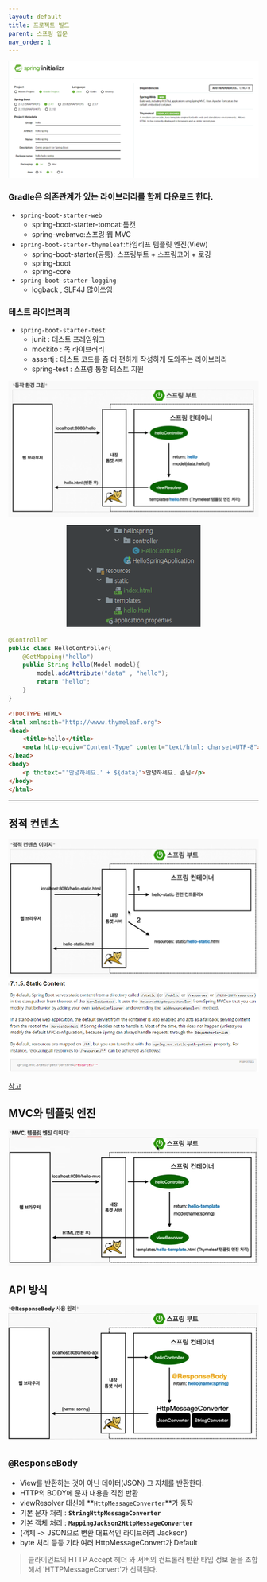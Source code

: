 ```yaml
---
layout: default
title: 프로젝트 빌드
parent: 스프링 입문
nav_order: 1
---
```


![](../../assets/images/spring-introduction/projectBuild/1.png)

### Gradle은 의존관계가 있는 라이브러리를 함께 다운로드 한다.
-   `spring-boot-starter-web`
    -   spring-boot-starter-tomcat:톰캣
    -   spring-webmvc:스프링 웹 MVC
-   `spring-boot-starter-thymeleaf`:타임리프 템플릿 엔진(View)
    -   spring-boot-starter(공통): 스프링부트 + 스프링코어 + 로깅
    -   spring-boot
    -   spring-core
-   `spring-boot-starter-logging`
    -   logback , SLF4J 많이쓰임
### 테스트 라이브러리
-   `spring-boot-starter-test`
    -   junit : 테스트 프레임워크
    -   mockito : 목 라이브러리
    -   assertj : 테스트 코드를 좀 더 편하게 작성하게 도와주는 라이브러리
    -   spring-test : 스프링 통합 테스트 지원


![](../../assets/images/spring-introduction/projectBuild/2.png)
<p align="center"><img src="../../assets/images/spring-introduction/projectBuild/3.png"></p>  

```java
@Controller
public class HelloController{
    @GetMapping("hello")
    public String hello(Model model){
        model.addAttribute("data" , "hello");
        return "hello";
    }
}
```

```html
<!DOCTYPE HTML>
<html xmlns:th="http://wwww.thymeleaf.org">
<head>
    <title>hello</title>
    <meta http-equiv="Content-Type" content="text/html; charset=UTF-8">
</head>
<body>
    <p th:text="'안녕하세요.' + ${data}">안녕하세요. 손님</p>
</body>
</html>
```
---
## 정적 컨텐츠
![](../../assets/images/spring-introduction/projectBuild/4.png)
![](../../assets/images/spring-introduction/projectBuild/5.png)

[참고](https://docs.spring.io/spring-boot/docs/2.3.7.RELEASE/reference/html/spring-boot-features.html#boot-features-spring-mvc-static-content)

## MVC와 템플릿 엔진
<p align="center"><img src="../../assets/images/spring-introduction/projectBuild/6.png"></p> 

## API 방식
<p align="center"><img src="../../assets/images/spring-introduction/projectBuild/7.png"></p> 


## **`@ResponseBody`**

-   View를 반환하는 것이 아닌 데이터(JSON) 그 자체를 반환한다.
-   HTTP의 BODY에 문자 내용을 직접 반환
-   viewResolver 대신에 **`HttpMessageConverter`**가 동작
-   기본 문자 처리 : **`StringHttpMessageConverter`**
-   기본 객체 처리 : **`MappingJackson2HttpMessageConverter`**
-   (객체 -> JSON으로 변환 대표적인 라이브러리 Jackson)
-   byte 처리 등등 기타 여러 HttpMessageConvert가 Default

>클라이언트의 HTTP Accept 헤더 와 서버의 컨트롤러 반환 타입 정보 둘을 조합해서 'HTTPMessageConvert'가 선택된다.